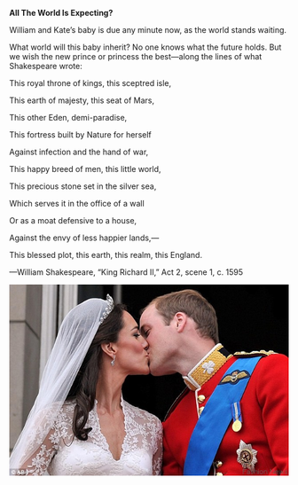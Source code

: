 **All The World Is Expecting?**

William and Kate’s baby is due any minute now, as the world stands waiting. 

What world will this baby inherit? No one knows what the future holds. But we wish the new prince or princess the best—along the lines of what Shakespeare wrote:

This royal throne of kings, this sceptred isle, 

This earth of majesty, this seat of Mars, 

This other Eden, demi-paradise, 

This fortress built by Nature for herself 

Against infection and the hand of war, 

This happy breed of men, this little world, 

This precious stone set in the silver sea, 

Which serves it in the office of a wall 

Or as a moat defensive to a house, 

Against the envy of less happier lands,— 

This blessed plot, this earth, this realm, this England.

—William Shakespeare, “King Richard II,” Act 2, scene 1, c. 1595



![](../images/Bortolot_Newsflash_RoyalBaby1EDIT-1.jpeg)
